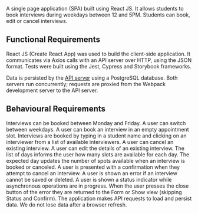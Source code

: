 A single page application (SPA) built using React JS. It allows students to book interviews during weekdays between 12 and 5PM. Students can book, edit or cancel interviews.

## Functional Requirements

React JS (Create React App) was used to build the client-side application. It communicates via Axios calls with an API server over HTTP, using the JSON format.
Tests were built using the Jest, Cypress and Storybook frameworks.

Data is persisted by the [API server](https://github.com/nataliaCodes/scheduler-api) using a PostgreSQL database.
Both servers run concurrently; requests are proxied from the Webpack development server to the API server.

## Behavioural Requirements

Interviews can be booked between Monday and Friday.
A user can switch between weekdays.
A user can book an interview in an empty appointment slot.
Interviews are booked by typing in a student name and clicking on an interviewer from a list of available interviewers.
A user can cancel an existing interview.
A user can edit the details of an existing interview.
The list of days informs the user how many slots are available for each day.
The expected day updates the number of spots available when an interview is booked or canceled.
A user is presented with a confirmation when they attempt to cancel an interview.
A user is shown an error if an interview cannot be saved or deleted.
A user is shown a status indicator while asynchronous operations are in progress.
When the user presses the close button of the error they are returned to the Form or Show view (skipping Status and Confirm).
The application makes API requests to load and persist data. We do not lose data after a browser refresh.
